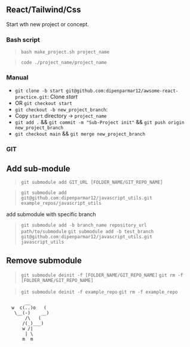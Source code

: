 ## React/Tailwind/Css

Start wth new project or concept. 

### Bash script 
> `bash make_project.sh project_name` 

> `code ./project_name/project_name `

### Manual 

 - `git clone -b start git@github.com:dipenparmar12/awsome-react-practice.git`: Clone *start* 
 - OR `git checkout start`
 - `git checkout -b new_project_branch`:
 - Copy `start` directory -> `project_name`
 - `git add .` && `git commit -m "Sub-Project init"` && `git push origin new_project_branch`
 - `git checkout main` && `git merge new_project_branch`


### GIT
## Add sub-module 
> `git submodule add GIT_URL [FOLDER_NAME/GIT_REPO_NAME]` 

> `git submodule add git@github.com:dipenparmar12/javascript_utils.git example_repos/javascript_utils` 

add submodule with specific branch 
> `git submodule add -b branch_name repository_url path/to/submodule`
> `git submodule add -b test_branch git@github.com:dipenparmar12/javascript_utils.git javascript_utils`

## Remove submodule
> `git submodule deinit -f [FOLDER_NAME/GIT_REPO_NAME]`
> `git rm -f [FOLDER_NAME/GIT_REPO_NAME]`

> `git submodule deinit -f example_repo`
> `git rm -f example_repo`


```
       __
  w  c(..)o   (
   \__(-)    __)
       /\   (
      /(_)___)
      w /|
       | \ 
      m  m
```
